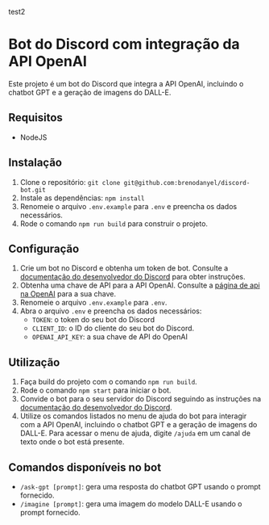 test2

# Bot do Discord com integração da API OpenAI

Este projeto é um bot do Discord que integra a API OpenAI, incluindo o chatbot GPT e a geração de imagens do DALL-E.

## Requisitos

- NodeJS

## Instalação

1. Clone o repositório: `git clone git@github.com:brenodanyel/discord-bot.git`
2. Instale as dependências: `npm install`
3. Renomeie o arquivo `.env.example` para `.env` e preencha os dados necessários.
4. Rode o comando `npm run build` para construir o projeto.

## Configuração

1. Crie um bot no Discord e obtenha um token de bot. Consulte a [documentação do desenvolvedor do Discord](https://discordjs.guide/preparations/setting-up-a-bot-application.html#creating-your-bot) para obter instruções.
2. Obtenha uma chave de API para a API OpenAI. Consulte a [página de api na OpenAI](https://platform.openai.com/account/api-keys) para a sua chave.
3. Renomeie o arquivo `.env.example` para `.env`.
4. Abra o arquivo `.env` e preencha os dados necessários:
   - `TOKEN`: o token do seu bot do Discord
   - `CLIENT_ID`: o ID do cliente do seu bot do Discord.
   - `OPENAI_API_KEY`: a sua chave de API do OpenAI
 
## Utilização

1. Faça build do projeto com o comando `npm run build`.
2. Rode o comando `npm start` para iniciar o bot.
3. Convide o bot para o seu servidor do Discord seguindo as instruções na [documentação do desenvolvedor do Discord](https://discordjs.guide/preparations/adding-your-bot-to-servers.html#bot-invite-links).
4. Utilize os comandos listados no menu de ajuda do bot para interagir com a API OpenAI, incluindo o chatbot GPT e a geração de imagens do DALL-E. Para acessar o menu de ajuda, digite `/ajuda` em um canal de texto onde o bot está presente.

## Comandos disponíveis no bot

- `/ask-gpt [prompt]`: gera uma resposta do chatbot GPT usando o prompt fornecido.
- `/imagine [prompt]`: gera uma imagem do modelo DALL-E usando o prompt fornecido.
